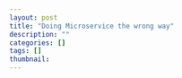 ```yaml
---
layout: post
title: "Doing Microservice the wrong way"
description: ""
categories: []
tags: []
thumbnail: 
---
```

